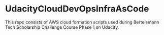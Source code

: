 # UdacityCloudDevOpsInfraAsCode
This repo consists of AWS cloud formation scripts used during Bertelsmann Tech Scholarship Challenge Course Phase 1 on Udacity.
